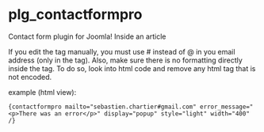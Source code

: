 plg_contactformpro
==================

Contact form plugin for Joomla!
Inside an article

If you edit the tag manually, you must use # instead of @ in you email address (only in the tag). Also, make sure there is no formatting directly inside the tag. To do so, look into html code and remove any html tag that is not encoded.

example (html view):

```
{contactformpro mailto="sebastien.chartier#gmail.com" error_message="<p>There was an error</p>" display="popup" style="light" width="400" /}
```
